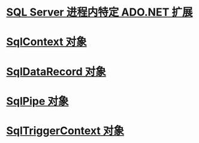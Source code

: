# [SQL Server 进程内特定 ADO.NET 扩展](sql-server-in-process-specific-extensions-to-ado-net.md)
# [SqlContext 对象](sqlcontext-object.md)
# [SqlDataRecord 对象](sqldatarecord-object.md)
# [SqlPipe 对象](sqlpipe-object.md)
# [SqlTriggerContext 对象](sqltriggercontext-object.md)
